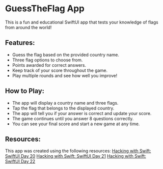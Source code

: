 # GuessTheFlag App
 This is a fun and educational SwiftUI app that tests your knowledge of flags from around the world!

## Features:
- Guess the flag based on the provided country name.
- Three flag options to choose from.
- Points awarded for correct answers.
- Keep track of your score throughout the game.
- Play multiple rounds and see how well you improve!

## How to Play:
- The app will display a country name and three flags.
- Tap the flag that belongs to the displayed country.
- The app will tell you if your answer is correct and update your score.
- The game continues until you answer 8 questions correctly.
- You can see your final score and start a new game at any time.

## Resources:
This app was created using the following resources:
[Hacking with Swift: SwiftUI Day 20](https://www.hackingwithswift.com/100/swiftui/20)
[Hacking with Swift: SwiftUI Day 21](https://www.hackingwithswift.com/100/swiftui/21)
[Hacking with Swift: SwiftUI Day 22](https://www.hackingwithswift.com/100/swiftui/22)

